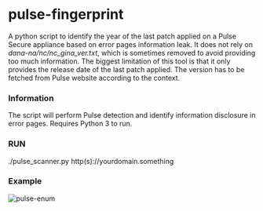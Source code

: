 # pulse-fingerprint
A python script to identify the year of the last patch applied on a Pulse Secure appliance based on error pages information leak. It does not rely on *dana-na/nc/nc_gina_ver.txt*, which is sometimes removed to avoid providing too much information.
The biggest limitation of this tool is that it only provides the release date of the last patch applied. The version has to be fetched from Pulse website according to the context.

### Information

The script will perform Pulse detection and identify information disclosure in error pages. Requires Python 3 to run.

### RUN

./pulse_scanner.py http(s)://yourdomain.something

### Example 
![pulse-enum](https://user-images.githubusercontent.com/39335291/117174653-3d679980-adce-11eb-987a-b1f03132861a.jpg)


